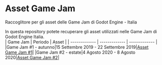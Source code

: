 # Asset Game Jam
Raccoglitore per gli asset delle Game Jam di Godot Engine - Italia  
  
In questa repository potete recuperare gli asset utilizzati nelle Game Jam di Godot Engine Italia.  
| Game Jam | Periodo | Asset |
| ------------- | ------------- | ------------- |
|Game Jam #1 - autunno|15 Settembre 2019 - 22 Settembre 2019|[Asset Game Jam #1](https://github.com/godot-italia/asset-game-jam/tree/master/Game%20Jam%20%231)|
|Game Jam #2 - estate|4 Agosto 2020 - 8 Agosto 2020|[Asset Game Jam #2](https://github.com/godot-italia/asset-game-jam/tree/master/Game%20Jam%20%232)|
